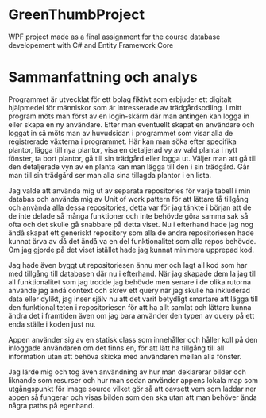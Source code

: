 # GreenThumbProject

WPF project made as a final assignment for the course database developement with C# and Entity Framework Core

# Sammanfattning och analys

Programmet är utvecklat för ett bolag fiktivt som erbjuder ett digitalt hjälpmedel för människor som är intresserade av trädgårdsodling.
I mitt program möts man först av en login-skärm där man antingen kan logga in eller skapa en ny användare. Efter man eventuellt skapat en användare och loggat in så möts man av huvudsidan i programmet som visar alla de registrerade växterna i programmet. Här kan man söka efter specifika plantor, lägga till nya plantor, visa en detaljerad vy av vald planta i nytt fönster, ta bort plantor, gå till sin trädgård eller logga ut.
Väljer man att gå till den detaljerade vyn av en planta kan man lägga till den i sin trädgård. 
Går man till sin trädgård ser man alla sina tillagda plantor i en lista.

Jag valde att använda mig ut av separata repositories för varje tabell i min databas och använda mig av Unit of work pattern för att lättare få tillgång och använda alla dessa repositories, detta var för jag tänkte i början att de de inte delade så många funktioner och inte behövde göra samma sak så ofta och det skulle gå snabbare på detta viset. Nu i efterhand hade jag nog ändå skapat ett generiskt repository som alla de andra repositoriesen hade kunnat ärva av då det ändå va en del funktionalitet som alla repos behövde. Om jag gjorde på det viset istället hade jag kunnat minimera upprepad kod.

Jag hade även byggt ut repositoriesen ännu mer och lagt all kod som har med tillgång till databasen där nu i efterhand. När jag skapade dem la jag till all funktionalitet som jag trodde jag behövde men senare i de olika rutorna använde jag ändå context och skrev ett query när jag skulle ha inkluderad data eller dylikt, jag inser själv nu att det varit betydligt smartare att lägga till den funktionaliteten i repositoriesen för att ha allt samlat och lättare kunna ändra det i framtiden även om jag bara använder den typen av query på ett enda ställe i koden just nu.

Appen använder sig av en statisk class som innehåller och håller koll på den inloggade användaren om det finns en, för att lätt ha tillgång till all information utan att behöva skicka med användaren mellan alla fönster. 

Jag lärde mig och tog även användning av hur man deklarerar bilder och liknande som resurser och hur man sedan använder appens lokala map som utgångspunkt för image source vilket gör så att oavsett vem som laddar ner appen så fungerar och visas bilden som den ska utan att man behöver ända några paths på egenhand.

